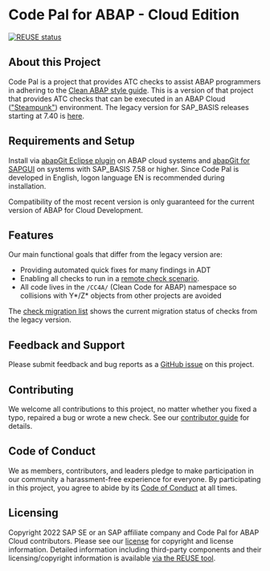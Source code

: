 # Code Pal for ABAP - Cloud Edition

[![REUSE status](https://api.reuse.software/badge/github.com/SAP/code-pal-for-abap-cloud)](https://api.reuse.software/info/github.com/SAP/code-pal-for-abap-cloud)

## About this Project

Code Pal is a project that provides ATC checks to assist ABAP programmers in adhering to the [Clean ABAP style guide](https://github.com/SAP/styleguides/blob/main/clean-abap/CleanABAP.md). This is a version of that project that provides ATC checks that can be executed in an ABAP Cloud (["Steampunk"](https://blogs.sap.com/2019/08/20/its-steampunk-now/)) environment. The legacy version for SAP_BASIS releases starting at 7.40 is [here](https://github.com/SAP/code-pal-for-abap).


## Requirements and Setup

Install via [abapGit Eclipse plugin](https://github.com/abapGit/ADT_Frontend) on ABAP cloud systems and [abapGit for SAPGUI](https://docs.abapgit.org/guide-online-install.html) on systems with SAP_BASIS 7.58 or higher. Since Code Pal is developed in English, logon language EN is recommended during installation.

Compatibility of the most recent version is only guaranteed for the current version of ABAP for Cloud Development. 

## Features

Our main functional goals that differ from the legacy version are:

 - Providing automated quick fixes for many findings in ADT
 - Enabling all checks to run in a [remote check scenario](https://blogs.sap.com/2016/12/12/remote-code-analysis-in-atc-one-central-check-system-for-multiple-systems-on-various-releases/).
 - All code lives in the `/CC4A/` (Clean Code for ABAP) namespace so collisions with Y*/Z* objects from other projects are avoided

The [check migration list](check_migration_list.md) shows the current migration status of checks from the legacy version.

## Feedback and Support

Please submit feedback and bug reports as a [GitHub issue](https://github.com/SAP/code-pal-for-abap-cloud/issues) on this project.

## Contributing

We welcome all contributions to this project, no matter whether you fixed a typo, repaired a bug or wrote a new check. See our [contributor guide](contributing.md) for details.

## Code of Conduct

We as members, contributors, and leaders pledge to make participation in our community a harassment-free experience for everyone. By participating in this project, you agree to abide by its [Code of Conduct](CODE_OF_CONDUCT.md) at all times.

## Licensing

Copyright 2022 SAP SE or an SAP affiliate company and Code Pal for ABAP Cloud contributors. Please see our [license](licenses/Apache-2.0.txt) for copyright and license information. Detailed information including third-party components and their licensing/copyright information is available [via the REUSE tool](https://api.reuse.software/info/github.com/SAP/code-pal-for-abap-cloud).

